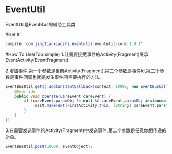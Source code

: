 # EventUtil
EventUtil是EventBus的辅助工具类.

#Get It
```java  
compile 'com.jingtianxiaozhi.eventutil:eventutil-core:1.0.1'
```

#How To Use(Too simple)
1.让需要接受事件的Activity(Fragment)继承EventActivity(EventFragment)

2.增加事件,第一个参数是当前Activity(Fragment),第二个参数是事件Id,第三个参数是事件回调也就是发生事件所需要执行的方法。
```java  
EventBusUtil.get().addConstantCallback(context, 10000, new EventBusCallback() {
    @Override
    public void operate(CareEvent careEvent) {
        if (careEvent.paramObj != null && careEvent.paramObj instanceof String) {
            Toast.makeText(FirstActivity.this, (String) careEvent.paramObj, Toast.LENGTH_SHORT).show();
        }
    }
});
```

3.在需要发送事件的Activity(Fragment)中发送事件,第二个参数是任意你想传递的对象。
```java
EventBusUtil.post(10000, eventObject);
```
